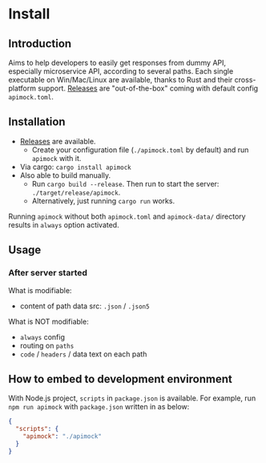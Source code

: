 # Install

## Introduction

Aims to help developers to easily get responses from dummy API, especially microservice API, according to several paths.
Each single executable on Win/Mac/Linux are available, thanks to Rust and their cross-platform support. [Releases](../../../releases) are "out-of-the-box" coming with default config `apimock.toml`.

## Installation

- [Releases](../../../releases) are available.
  - Create your configuration file (`./apimock.toml` by default) and run `apimock` with it.
- Via cargo: `cargo install apimock`
- Also able to build manually.
  - Run `cargo build --release`. Then run to start the server: `./target/release/apimock`.
  - Alternatively, just running `cargo run` works.

Running `apimock` without both `apimock.toml` and `apimock-data/` directory results in `always` option activated.

## Usage

### After server started

What is modifiable:

- content of path data src: `.json` / `.json5`

What is NOT modifiable:

- `always` config
- routing on `paths`
- `code` / `headers` / data text on each path

## How to embed to development environment

With Node.js project, `scripts` in `package.json` is available.
For example, run `npm run apimock` with `package.json` written in as below:

```json
{
  "scripts": {
    "apimock": "./apimock"
  }
}
```
